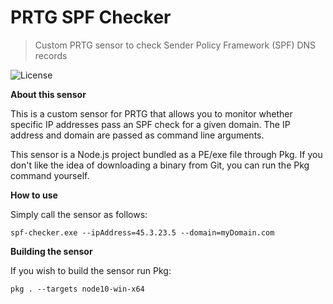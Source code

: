 # PRTG SPF Checker
> Custom PRTG sensor to check Sender Policy Framework (SPF) DNS records

![License](http://img.shields.io/:license-mit-blue.svg?style=flat-square)

**About this sensor**

This is a custom sensor for PRTG that allows you to monitor whether specific IP addresses pass an SPF check for a given domain. The IP address and domain are passed as command line arguments.

This sensor is a Node.js project bundled as a PE/exe file through Pkg. If you don't like the idea of downloading a binary from Git, you can run the Pkg command yourself. 

**How to use**

Simply call the sensor as follows:

``` spf-checker.exe --ipAddress=45.3.23.5 --domain=myDomain.com ```

**Building the sensor**

If you wish to build the sensor run Pkg:

``` pkg . --targets node10-win-x64 ```

